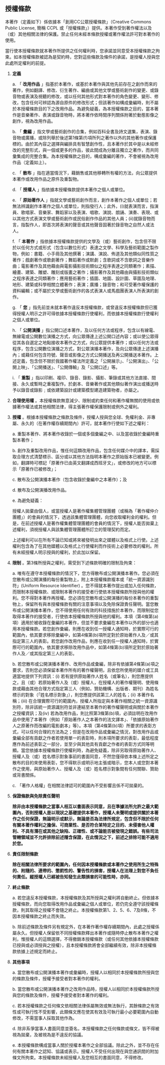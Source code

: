 ## 授權條款

本著作（定義如下）係依據本「創用CC公眾授權條款」（Creative Commons Public License, 簡稱 CCPL 或「授權條款」）提供。本著作受到著作權法以及（或）其他相關法律的保護。禁止任何未經本條款授權或著作權法許可對本著作的使用。

當行使本授權條款就本著作所提供之任何權利時，您承諾並同意受本授權條款之拘束。如本授權條款被認為是契約時，您對這些條款及條件的承諾，是授權人授與您此處所定權利的前提。

1. **定義**

   a. 「 **改用作品** 」指基於本著作，或基於本著作與其他先前存在之創作而來的著作，例如翻譯、修改、衍生著作、編曲或其他文學或藝術創作的變更、或錄音物或表演及視聽的修改，或以任何其他形式對本著作的角色變更、變形、修改，包含任何可辨認為源自原件的修改形式；但該著作如構成彙編時，則不屬於本授權條款目的下之改用作品。為避免疑義，為本授權條款之目的，當本著作是音樂著作、表演或錄音物時，將本著作依時間序列關係附著於動態影像之創作，視為改用作品。

   b. 「 **彙編** 」指文學或藝術創作的合集，例如百科全書及詩文選集，表演、錄音物或廣播，或除列舉於後述第1條第(f)項所列之著作以外的其他著作或保護標的。由於其內容之選擇與編排具有智慧創作性，且本著作於其中是以未經修改的完整形式，與一個或更多的作品，彼此間成為分離且獨立之著作，而共同彙集成的完整合集。為本授權條款之目的，構成彙編的著作，不會被視為改用作品（定義如上）。

   c. 「 **散布** 」指在適當情況下，藉銷售或其他移轉所有權的方法，向公眾提供本著作或改用作品之原件及重製物。

   d. 「 **授權人** 」指依據本授權條款提供本著作之個人或單位。

   e. 「 **原始著作人** 」指就文學或藝術創作而言，創作本著作之個人或單位；若無法辨識創作本著作之個人或單位，則指發行人；此外，(i)就表演而言，指演員、歌唱家、音樂家、舞蹈家以及表演、唱歌、演說、朗誦、演奏、表現、或以其他方式表演文學或藝術創作或民俗創作作品的其他人員；(ii)就錄音物而言，指製作人，即首次將表演的聲音或其他聲音固著於錄音物之自然人或法人。

   f. 「 **本著作** 」指依據本授權條款提供的文學及（或）藝術創作，包含但不限於以任何方式或形式（包含以數位形式）表達之文學、科學及藝術範圍之製作物，例如：書籍、小手冊及其他撰著；演講、演說、佈道及其他類似同性質之著作；戲劇著作或歌劇著作；舞蹈著作或默劇；含歌詞或不含歌詞之音樂作曲；電影著作及其他藉由與電影攝影技術類似之程序表達之同類著作；素描、繪畫、建築、雕塑、雕刻或版畫之著作；攝影著作及其他藉由與攝影技術類似之程序表達之同類著作；應用藝術著作；插圖、地圖、設計圖、草圖及地理、地形、建築或科學相關立體著作；表演；廣播；錄音物；和可受著作權保護的資料編輯；或不屬於文學或藝術創作的各式表演人或馬戲團表演人所表演的創作。

   g. 「 **您** 」指先前並未就本著作違反本授權條款，或曾違反本授權條款但已獲得授權人明示之許可得依據本授權條款行使權利，而依據本授權條款行使權利之個人或單位。

   h. 「 **公開演播** 」指公開口述本著作，及以任何方法或程序，包含以有線電、無線電或公開數位演播之方式，向公眾傳達上述公開口述內容；或以使公眾得從其各自選定之地點接收本著作之方式，向公眾提供本著作；或以任何方法或程序，包含公開數位演播之方式，對公眾演播本著作，及向公眾傳達上述演播內；或藉任何包含符號、聲音或影像之方式公開播送及再公開播送本著作。上述定義，包含但不限於我國著作權法所定義之「公開展示」、「公開演出」、「公開上映」、「公開播送」、「公開傳輸」及「公開口述」等。

   i. 「 **重製** 」指以印刷、複印、錄音、錄影、攝影、筆錄或其他方法直接、間接、永久或暫時之重複製作。於劇本、音樂著作或其他類似著作演出或播送時予以錄音或錄影﹔或依建築設計或建築模型建造建築物者，亦屬之。

2. **合理使用權** 。本授權條款無意減少、限制或約束任何和著作權無關的使用或依據著作權法或其他相關法律，得主張著作權保護限制或例外之權利。

3. **授權** 。根據本授權條款之條款及條件，授權人授與您全球、免權利金、非專屬、永久的（在著作權存續期間內）許可，就本著作行使如下述之權利：

   a. 重製本著作、將本著作收錄於一個或多個彙編之中、以及當收錄於彙編時重製本著作；

   b. 創作及重製改用作品，惟任何這類改用作品，包含任何媒介中的譯本，需採取合理方式清楚標示、區分或以其他方法指明本著作之原始版本已被變更。例如，翻譯時可標記「原著作已由英文翻譯成西班牙文」，或修改的地方可以標示「原著作已被修改」；

   c. 散布及公開演播本著作（包含收錄於彙編中之本著作）；及

   d. 散布及公開演播改用作品。

   e. 為避免疑義：

      授權人拋棄由個人，或當授權人是著作權集體管理團體（或稱為「著作權仲介團體」）的會員的情況下，透過該集體管理團體，向您收取權利金的權利。但是，在前述授權人是著作權集體管理團體的會員的情況下，授權人能否拋棄上述權利，須視授權人與該集體管理團體所訂立的管理契約而定。

   上述權利可以在所有不論已知或將來被發明出來之媒體以及格式上行使。上述權利包含為了在其他媒體以及格式上行使權利而作技術上必要修改的權利。所有未經授權人明示授與的權利，於此加以保留。

4. **限制** 。第3條所授與之權利，需受到下述條款明確的限制及拘束：

   a. 唯有在遵守本授權條款的情況下，您方得散布或公開演播本著作。您必須在您散布或公開演播的每份重製物上，附上本授權條款複本或「統一資源識別符」(Uniform Resource Identifier) 。您不得就本著作提出或加入任何條款，而限制本授權條款、或限制本著作的接受者行使依本授權條款所授與他的權利。您不得對本著作再授權。您必須在您散布或公開演播的每份本著作的重製物上，保留所有與本授權條款有關的注意事項以及免除保證責任聲明。當您散布或公開演播本著作，您不得使用任何有效的科技措施於本著作，而限制從您取得本著作的接受者，行使依本授權條款所授與他的權利。本項（第4條第(a)項）適用於被收錄在彙編的本著作，但並不要求彙編在本著作以外的部分也適用本授權條款。若您創作彙編，則應在收到任一授權人通知時，於實際可行的範圍內，依其要求移除彙編中，如第4條第(b)項所定對於原始著作人及／或其指定第三人的表彰。若您創作改用作品，則應在收到任一授權人通知時，於實際可行的範圍內，依其要求移除改用作品中，如第4條第(b)項所定對於原始著作人及／或其指定第三人的表彰。

   b. 若您散布或公開演播本著作、改用作品或彙編，除非有依據第4條第(a)項之要求，否則您必須保留本著作所有的著作權聲明，且依您所使用的媒介或工具適當地提供下列資訊：(i) 若有提供原始著作人姓名（或筆名），則您應提供之，且（或）若原始著作人及（或）授權人，在授權人的著作權聲明、使用條款或藉由其他合理方式指定第三人（例如，贊助機構、出版者、期刊）為姓名標示的對象（「姓名標示對象」），則您應提供該第三人的姓名；(ii) 本著作名稱；(iii) 在合理實際可行的範圍內，授權人所指定與本著作相關之統一資源識別符，除非該統一資源識別符並非連結至本著作的著作權聲明或與關於本著作之授權資訊；及(iv) 若為改用作品，則比照第3條第(b)項，必須註明在改用作品中使用了本著作（例如「原始著作人之本著作的法文譯本」、「依據原始著作人之原著作而改編的電影劇本」等）。本項（第4條第(b)項）所要求的表彰方式，可以任何合理的方法為之；但是在改用作品或彙編之情況，對改用作品或彙編全部有貢獻之作者若使用單一的表彰時，則本項所要求的表彰，最低程度應作為前述表彰之一部分，並至少與其他具有貢獻之作者的表彰方式同等明顯。當您依據本授權條款行使權利時，為避免疑義，除非另取得原始著作人、授權人及（或）姓名標示對象事前的書面同意，不然您僅得依本條上述所定之散布的目的來使用表彰，您不得默示或明示地主張或暗示，您本人或您對本著作之使用，與原始著作人、授權人及（或）姓名標示對象間有任何關聯、贊助或背書關係。

   c. 「著作人格權」在相關法律認可的範圍內不受影響且係不可拋棄的。

5. **保證條款與免除責任聲明**

   **除非由本授權條款之當事人相互以書面表示同意，且在準據法所允許之最大範圍內，否則授權人是以現狀之基礎提供本著作，授權人未聲明或提供關於本著作之任何保證，無論明示或默示，無論是否為法律所規定，包含但不限於任何有關本著作權利之擔保、可商業性、是否符合某特定之目的、未侵害他人權利、不具有潛在或其他之缺陷、正確性、或不論能否被發現之錯誤。有些司法管轄領域並不允許排除前述隱含保證，在此情況之下，前述之排除可能不適用於您。**

6. **責任限制條款**

   **除在相關法律所要求的範圍內，任何因本授權條款或本著作之使用所生之特殊的、附隨的、連帶的、懲罰性的、警告性的損害，授權人在法理上對您不負任何責任。縱授權人已經被告知發生此類損害的可能性時，亦同。**

7. **終止條款**

   a. 若您違反本授權條款，本授權條款及其所授與之權利將自動終止。但依據本授權條款，而向您取得改用作品或彙編之個人或單位，若仍完全遵守該授權條款，則其取得之授權不會隨之終止。本授權條款第1、2、5、6、7及8條，不因本授權條款之終止而失效。

   b. 除前述條款及條件另有規定外，在本著作著作權存續期間內，此處之授權係屬永久。但授權人保留依不同授權條款釋出本著作或隨時停止散布本著作之權利，惟授權人的這類選擇，不得撤銷本授權條款（或任何其他依據本授權條款已授與或必須授與之授權），且本授權條款將會全部繼續有效，除非本授權條款依據上述規定而終止。

8. **其他事項**

   a. 當您散布或公開演播本著作或彙編時，授權人以相同於本授權條款所授與您的條款及條件，授權予接受者對本著作的權利。

   b. 當您散布或公開演播本著作之改用作品時，授權人以相同於本授權條款所授與您的條款及條件，授權予接受者對本著作的權利。

   c. 若本授權條款之任何條文依相關法律係屬無效或無法執行，其餘條款之有效性或可執行性不受影響，此類條文應在使其有效及可執行最小必要範圍內自動修改，不需當事人採取其他作為。

   d. 除非系爭當事人書面同意並簽名，本授權條款之任何條款或條文，皆不得被視為拋棄，及被視為是不違反的協議。

   e. 本授權條款構成當事人關於授權本著作之全部協議。除此之外，並不存在任何有關本著作之認知、協議或表示。授權人不受任何出現在與您通訊間的附加條文所拘束。本授權條款未經授權人及您相互的書面同意，不得修改。

